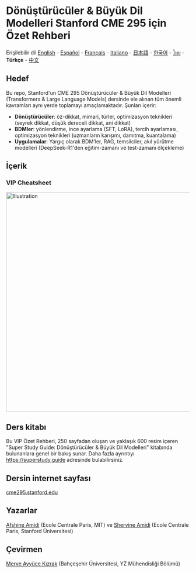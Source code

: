 # Dönüştürücüler & Büyük Dil Modelleri Stanford CME 295 için Özet Rehberi
Erişilebilir dil [English](https://github.com/afshinea/stanford-cme-295-transformers-large-language-models/tree/main/en) - [Español](https://github.com/afshinea/stanford-cme-295-transformers-large-language-models/tree/main/es) - [Français](https://github.com/afshinea/stanford-cme-295-transformers-large-language-models/tree/main/fr) - [Italiano](https://github.com/afshinea/stanford-cme-295-transformers-large-language-models/tree/main/it) - [日本語](https://github.com/afshinea/stanford-cme-295-transformers-large-language-models/tree/main/ja) - [한국어](https://github.com/afshinea/stanford-cme-295-transformers-large-language-models/tree/main/ko) - [ไทย](https://github.com/afshinea/stanford-cme-295-transformers-large-language-models/tree/main/th) - **Türkçe** - [中文](https://github.com/afshinea/stanford-cme-295-transformers-large-language-models/tree/main/zh)

## Hedef
Bu repo, Stanford'un CME 295 Dönüştürücüler & Büyük Dil Modelleri (Transformers & Large Language Models) dersinde ele alınan tüm önemli kavramları aynı yerde toplamayı amaçlamaktadır. Şunları içerir:
- **Dönüştürücüler**: öz-dikkat, mimari, türler, optimizasyon teknikleri (seyrek dikkat, düşük dereceli dikkat, ani dikkat)
- **BDMler**: yönlendirme, ince ayarlama (SFT, LoRA), tercih ayarlaması, optimizasyon teknikleri (uzmanların karışımı, damıtma, kuantalama)
- **Uygulamalar**: Yargıç olarak BDM’ler, RAG, temsilciler, akıl yürütme modelleri (DeepSeek-R1'den eğitim-zamanı ve test-zamanı ölçekleme)

## İçerik
### VIP Cheatsheet
<a href="https://github.com/afshinea/stanford-cme-295-transformers-large-language-models/blob/main/tr/cheatsheet-transformers-large-language-models.pdf"><img src="https://cme295.stanford.edu/cheatsheet-tr.png" alt="Illustration" width="600px"/></a>

## Ders kitabı
Bu VIP Özet Rehberi, 250 sayfadan oluşan ve yaklaşık 600 resim içeren "Super Study Guide: Dönüştürücüler & Büyük Dil Modelleri" kitabında bulunanlara genel bir bakış sunar. Daha fazla ayrıntıyı https://superstudy.guide adresinde bulabilirsiniz.

## Dersin internet sayfası
[cme295.stanford.edu](https://cme295.stanford.edu/)

## Yazarlar
[Afshine Amidi](https://www.linkedin.com/in/afshineamidi/) (Ecole Centrale Paris, MIT) ve [Shervine Amidi](https://www.linkedin.com/in/shervineamidi/) (Ecole Centrale Paris, Stanford Üniversitesi)

## Çevirmen
[Merve Ayyüce Kızrak](https://www.linkedin.com/in/merve-ayyuce-kizrak/) (Bahçeşehir Üniversitesi, YZ Mühendisliği Bölümü)
